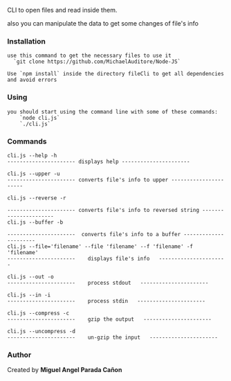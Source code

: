 CLI to open files and read inside them.

also you can manipulate the data to get some changes of file's info

### Installation

    use this command to get the necessary files to use it
      `git clone https://github.com/MichaelAuditore/Node-JS`

    Use `npm install` inside the directory fileCli to get all dependencies and avoid errors

### Using

    you should start using the command line with some of these commands:
        `node cli.js`
        `./cli.js`

### Commands

    cli.js --help -h
    ---------------------- displays help ----------------------

    cli.js --upper -u
    ---------------------- converts file's info to upper ----------------------

    cli.js --reverse -r

    ---------------------- converts file's info to reversed string ----------------------
    cli.js --buffer -b

    ----------------------  converts file's info to a buffer ----------------------
    cli.js --file='filename' --file 'filename' --f 'filename' -f 'filename'
    ----------------------    displays file's info   ----------------------

    cli.js --out -o
    ----------------------    process stdout   ----------------------

    cli.js --in -i
    ----------------------    process stdin   ----------------------

    cli.js --compress -c
    ----------------------    gzip the output   ----------------------

    cli.js --uncompress -d
    ----------------------    un-gzip the input   ----------------------

### Author

Created by **Miguel Angel Parada Cañon**
